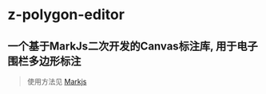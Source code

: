 # z-polygon-editor

## 一个基于MarkJs二次开发的Canvas标注库, 用于电子围栏多边形标注

> 使用方法见 [Markjs](https://wanglin2.github.io/)